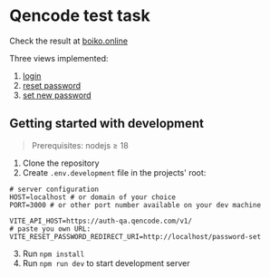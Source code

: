 # Qencode test task

Check the result at [boiko.online](https://boiko.online)

Three views implemented:

1. [login](https://boiko.online/login)
2. [reset password](https://boiko.online/reset-password)
3. [set new password](https://boiko.online/set-new-password/some-long-token)

## Getting started with development

> Prerequisites: nodejs ≥ 18

1. Clone the repository
2. Create `.env.development` file in the projects' root:

```
# server configuration
HOST=localhost # or domain of your choice
PORT=3000 # or other port number available on your dev machine

VITE_API_HOST=https://auth-qa.qencode.com/v1/
# paste you own URL:
VITE_RESET_PASSWORD_REDIRECT_URI=http://localhost/password-set
```
3. Run `npm install`
4. Run `npm run dev` to start development server
